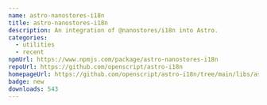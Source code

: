 ```yaml
---
name: astro-nanostores-i18n
title: astro-nanostores-i18n
description: An integration of @nanostores/i18n into Astro.
categories:
  - utilities
  - recent
npmUrl: https://www.npmjs.com/package/astro-nanostores-i18n
repoUrl: https://github.com/openscript/astro-i18n
homepageUrl: https://github.com/openscript/astro-i18n/tree/main/libs/astro-nanostores-i18n
badge: new
downloads: 543
---
```

